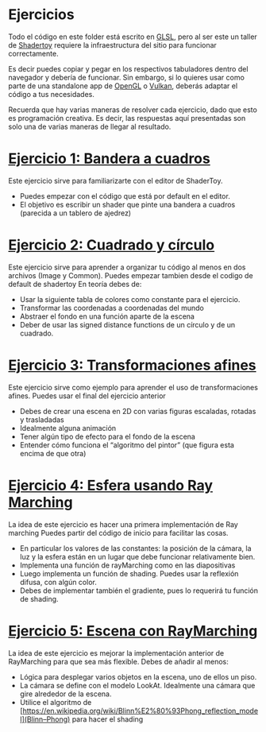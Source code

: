# Ejercicios

Todo el código en este folder está escrito en [GLSL](https://www.khronos.org/opengl/wiki/Core_Language_(GLSL)), pero al ser este un taller de [Shadertoy](https://www.shadertoy.com/) requiere la infraestructura del sitio para funcionar correctamente.

Es decir puedes copiar y pegar en los respectivos tabuladores dentro del navegador y debería de funcionar. Sin embargo, si lo quieres usar como parte de una standalone app de [OpenGL](https://www.opengl.org/) o [Vulkan](https://www.vulkan.org/), deberás adaptar el código a tus necesidades.

Recuerda que hay varias maneras de resolver cada ejercicio, dado que esto es programación creativa.
Es decir, las respuestas aquí presentadas son solo una de varias maneras de llegar al resultado.

# [Ejercicio 1: Bandera a cuadros](Ejercicio1)
Este ejercicio sirve para familiarizarte con el editor de ShaderToy.

* Puedes empezar con el código que está por default en el editor.
* El objetivo es escribir un shader que pinte una bandera a cuadros (parecida a un tablero de ajedrez)

# [Ejercicio 2: Cuadrado y círculo](Ejercicio2)
Este ejercicio sirve para aprender a organizar tu código al menos en dos archivos (Image y Common).
Puedes empezar tambien desde el codigo de default de shadertoy
En teoría debes de:
* Usar la siguiente tabla de colores como constante para el ejercicio.
* Transformar las coordenadas a coordenadas del mundo
* Abstraer el fondo en una función aparte de la escena
* Deber de usar las signed distance functions de un círculo y de un cuadrado.

# [Ejercicio 3: Transformaciones afines](Ejercicio3)
Este ejercicio sirve como ejemplo para aprender el uso de transformaciones afines.
Puedes usar el final del ejercicio anterior
* Debes de crear una escena en 2D con varias figuras escaladas, rotadas y trasladadas
* Idealmente alguna animación
* Tener algún tipo de efecto para el fondo de la escena
* Entender cómo funciona el “algoritmo del pintor” (que figura esta encima de que otra)

# [Ejercicio 4: Esfera usando Ray Marching](Ejercicio4)
La idea de este ejercicio es hacer una primera implementación de Ray marching
Puedes partir del código de inicio para facilitar las cosas.
* En particular los valores de las constantes: la posición de la cámara, la luz y la esfera están en un lugar que debe funcionar relativamente bien.
* Implementa una función de rayMarching como en las diapositivas
* Luego implementa un función de shading. Puedes usar la reflexión difusa, con algún color.
* Debes de implementar también el gradiente, pues lo requerirá tu función de shading.

# [Ejercicio 5: Escena con RayMarching](Ejercicio5)
La idea de este ejercicio es mejorar la implementación anterior de RayMarching para que sea más flexible. Debes de añadir al menos:
* Lógica para desplegar varios objetos en la escena, uno de ellos un piso.
* La cámara se define con el modelo LookAt. Idealmente una cámara que gire alrededor de la escena.
* Utilice el algoritmo de [https://en.wikipedia.org/wiki/Blinn%E2%80%93Phong_reflection_model](Blinn–Phong) para hacer el shading
